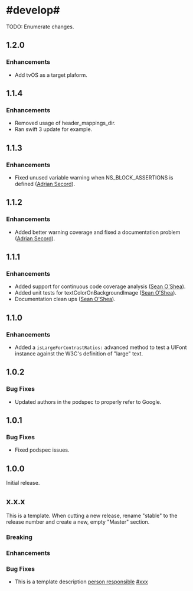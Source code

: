 # #develop#

 TODO: Enumerate changes.


## 1.2.0

### Enhancements

* Add tvOS as a target plaform.

## 1.1.4

### Enhancements

* Removed usage of header_mappings_dir.
* Ran swift 3 update for example.

## 1.1.3

### Enhancements

* Fixed unused variable warning when NS_BLOCK_ASSERTIONS is defined ([Adrian Secord](https://github.com/ajsecord)).

## 1.1.2

### Enhancements

* Added better warning coverage and fixed a documentation problem ([Adrian Secord](https://github.com/ajsecord)).

## 1.1.1

### Enhancements

* Added support for continuous code coverage analysis ([Sean O'Shea](https://github.com/seanoshea)).
* Added unit tests for textColorOnBackgroundImage ([Sean O'Shea](https://github.com/seanoshea)).
* Documentation clean ups ([Sean O'Shea](https://github.com/seanoshea)).

## 1.1.0

### Enhancements

* Added a `isLargeForContrastRatios:` advanced method to test a UIFont instance against the W3C's
  definition of "large" text.

## 1.0.2

### Bug Fixes

* Updated authors in the podspec to properly refer to Google.

## 1.0.1

### Bug Fixes

* Fixed podspec issues.

## 1.0.0

Initial release.

## x.x.x

This is a template. When cutting a new release, rename "stable" to the release number and create a
new, empty "Master" section.

### Breaking

### Enhancements

### Bug Fixes

* This is a template description
[person responsible](https://github.com/...)
[#xxx](github.com/google/material-text-accessibility-ios/issues/xxx)
